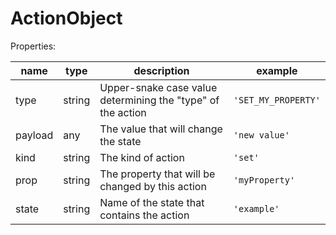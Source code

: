 # ActionObject

Properties:

| name    | type   | description                                                 | example             |
|---------|--------|-------------------------------------------------------------|---------------------|
| type    | string | Upper-snake case value determining the "type" of the action | `'SET_MY_PROPERTY'` |
| payload | any    | The value that will change the state                        | `'new value'`       |
| kind    | string | The kind of action                                          | `'set'`             |
| prop    | string | The property that will be changed by this action            | `'myProperty'`      |
| state   | string | Name of the state that contains the action                  | `'example'`         |

